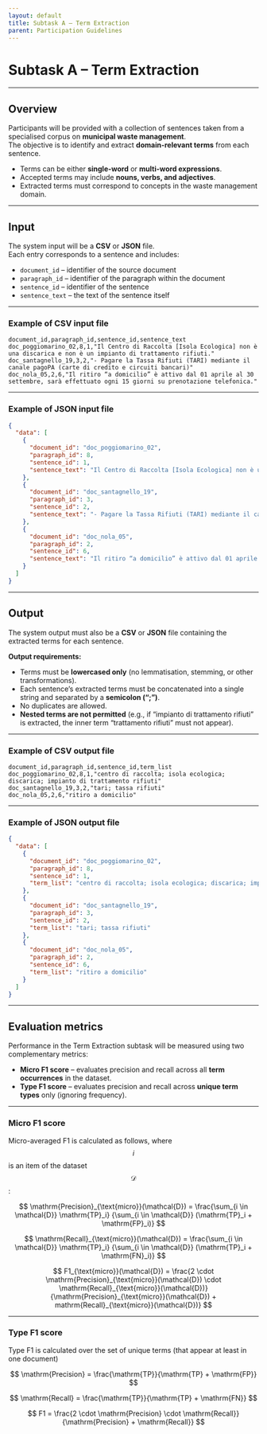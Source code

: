```yaml
---
layout: default
title: Subtask A – Term Extraction
parent: Participation Guidelines
---
```


# Subtask A – Term Extraction

---
## Overview

Participants will be provided with a collection of sentences taken from a specialised corpus on **municipal waste management**.  
The objective is to identify and extract **domain-relevant terms** from each sentence.  

- Terms can be either **single-word** or **multi-word expressions**.  
- Accepted terms may include **nouns, verbs, and adjectives**.  
- Extracted terms must correspond to concepts in the waste management domain.

---
## Input

The system input will be a **CSV** or **JSON** file.  
Each entry corresponds to a sentence and includes:  

- `document_id` – identifier of the source document  
- `paragraph_id` – identifier of the paragraph within the document  
- `sentence_id` – identifier of the sentence  
- `sentence_text` – the text of the sentence itself  

---
### Example of CSV input file

```csv
document_id,paragraph_id,sentence_id,sentence_text
doc_poggiomarino_02,8,1,"Il Centro di Raccolta [Isola Ecologica] non è una discarica e non è un impianto di trattamento rifiuti."
doc_santagnello_19,3,2,"- Pagare la Tassa Rifiuti (TARI) mediante il canale pagoPA (carte di credito e circuiti bancari)"
doc_nola_05,2,6,"Il ritiro “a domicilio” è attivo dal 01 aprile al 30 settembre, sarà effettuato ogni 15 giorni su prenotazione telefonica."
```

---
### Example of JSON input file

```json
{
  "data": [
    {
      "document_id": "doc_poggiomarino_02",
      "paragraph_id": 8,
      "sentence_id": 1,
      "sentence_text": "Il Centro di Raccolta [Isola Ecologica] non è una discarica e non è un impianto di trattamento rifiuti."
    },
    {
      "document_id": "doc_santagnello_19",
      "paragraph_id": 3,
      "sentence_id": 2,
      "sentence_text": "- Pagare la Tassa Rifiuti (TARI) mediante il canale pagoPA (carte di credito e circuiti bancari)"
    },
    {
      "document_id": "doc_nola_05",
      "paragraph_id": 2,
      "sentence_id": 6,
      "sentence_text": "Il ritiro “a domicilio” è attivo dal 01 aprile al 30 settembre, sarà effettuato ogni 15 giorni su prenotazione telefonica."
    }
  ]
}
```

---
## Output

The system output must also be a **CSV** or **JSON** file containing the extracted terms for each sentence.  

**Output requirements:**  
- Terms must be **lowercased only** (no lemmatisation, stemming, or other transformations).  
- Each sentence’s extracted terms must be concatenated into a single string and separated by a **semicolon (“;”)**.  
- No duplicates are allowed.
- **Nested terms are not permitted** (e.g., if “impianto di trattamento rifiuti” is extracted, the inner term “trattamento rifiuti” must not appear).

---
### Example of CSV output file

```csv
document_id,paragraph_id,sentence_id,term_list
doc_poggiomarino_02,8,1,"centro di raccolta; isola ecologica; discarica; impianto di trattamento rifiuti"
doc_santagnello_19,3,2,"tari; tassa rifiuti"
doc_nola_05,2,6,"ritiro a domicilio"
```

---
### Example of JSON output file

```json
{
  "data": [
    {
      "document_id": "doc_poggiomarino_02",
      "paragraph_id": 8,
      "sentence_id": 1,
      "term_list": "centro di raccolta; isola ecologica; discarica; impianto di trattamento rifiuti"
    },
    {
      "document_id": "doc_santagnello_19",
      "paragraph_id": 3,
      "sentence_id": 2,
      "term_list": "tari; tassa rifiuti"
    },
    {
      "document_id": "doc_nola_05",
      "paragraph_id": 2,
      "sentence_id": 6,
      "term_list": "ritiro a domicilio"
    }
  ]
}
```

---
## Evaluation metrics

Performance in the Term Extraction subtask will be measured using two complementary metrics:

- **Micro F1 score** – evaluates precision and recall across all **term occurrences** in the dataset.  
- **Type F1 score** – evaluates precision and recall across **unique term types** only (ignoring frequency).  

---
### Micro F1 score

Micro-averaged F1 is calculated as follows, where $$i$$ is an item of the dataset $$\mathcal{D}$$:

$$
\mathrm{Precision}_{\text{micro}}(\mathcal{D}) = \frac{\sum_{i \in \mathcal{D}} \mathrm{TP}_i} {\sum_{i \in \mathcal{D}} (\mathrm{TP}_i + \mathrm{FP}_i)}
$$

$$
\mathrm{Recall}_{\text{micro}}(\mathcal{D}) = \frac{\sum_{i \in \mathcal{D}} \mathrm{TP}_i} {\sum_{i \in \mathcal{D}} (\mathrm{TP}_i + \mathrm{FN}_i)}
$$

$$
F1_{\text{micro}}(\mathcal{D}) = \frac{2 \cdot \mathrm{Precision}_{\text{micro}}(\mathcal{D}) \cdot \mathrm{Recall}_{\text{micro}}(\mathcal{D})} {\mathrm{Precision}_{\text{micro}}(\mathcal{D}) + mathrm{Recall}_{\text{micro}}(\mathcal{D})}
$$

---
### Type F1 score

Type F1 is calculated over the set of unique terms (that appear at least in one document)

$$
\mathrm{Precision} = \frac{\mathrm{TP}}{\mathrm{TP} + \mathrm{FP}}
$$

$$
\mathrm{Recall} = \frac{\mathrm{TP}}{\mathrm{TP} + \mathrm{FN}}
$$

$$
F1 = \frac{2 \cdot \mathrm{Precision} \cdot \mathrm{Recall}}{\mathrm{Precision} + \mathrm{Recall}}
$$

